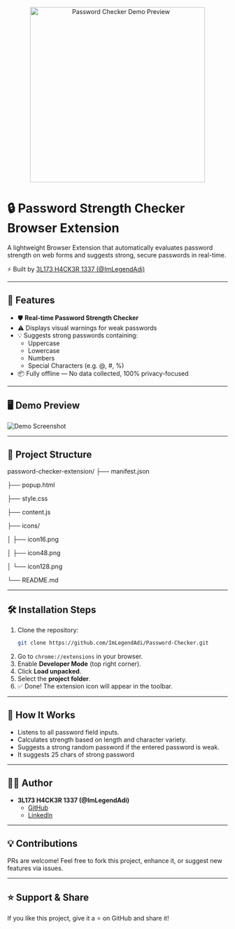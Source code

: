 <p align="center">
  <img src="https://go.screenpal.com/watch/cTjfVlnI5o3" 
       width="400" alt="Password Checker Demo Preview" />
</p>

# 🔒 Password Strength Checker Browser Extension

A lightweight Browser Extension that automatically evaluates password strength on web forms and suggests strong, secure passwords in real-time.

⚡ Built by [3L173 H4CK3R 1337 (@ImLegendAdi)](https://github.com/ImLegendAdi)

---

## 🚀 Features

- 🛡️ **Real-time Password Strength Checker**
- ⚠️ Displays visual warnings for weak passwords
- 💡 Suggests strong passwords containing:
  - Uppercase
  - Lowercase
  - Numbers
  - Special Characters (e.g. @, #, %)
- 📦 Fully offline — No data collected, 100% privacy-focused

---

## 🖥️ Demo Preview
![Demo Screenshot](https://via.placeholder.com/600x300.png?text=Password+Checker+Demo)

---

## 📂 Project Structure

password-checker-extension/
├── manifest.json

├── popup.html

├── style.css

├── content.js

├── icons/

│ ├── icon16.png

│ ├── icon48.png

│ └── icon128.png

└── README.md

---

## 🛠️ Installation Steps

1. Clone the repository:
    ```bash
    git clone https://github.com/ImLegendAdi/Password-Checker.git
    ```
2. Go to `chrome://extensions` in your browser.
3. Enable **Developer Mode** (top right corner).
4. Click **Load unpacked**.
5. Select the **project folder**.
6. ✅ Done! The extension icon will appear in the toolbar.

---

## 🧪 How It Works
- Listens to all password field inputs.
- Calculates strength based on length and character variety.
- Suggests a strong random password if the entered password is weak.
- It suggests 25 chars of strong password

---

## 🧑‍💻 Author
- **3L173 H4CK3R 1337 (@ImLegendAdi)**
  - [GitHub](https://github.com/ImLegendAdi)
  - [LinkedIn](https://linkedin.com/in/ImLegendAdi)

---

## 💡 Contributions
PRs are welcome! Feel free to fork this project, enhance it, or suggest new features via issues.

---

## ⭐ Support & Share
If you like this project, give it a ⭐ on GitHub and share it!

